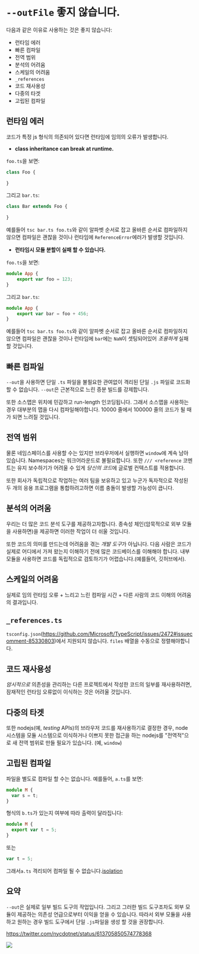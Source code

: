 # `--outFile` 좋지 않습니다. 

다음과 같은 이유로 사용하는 것은 좋지 않습니다: 

* 런타임 에러
* 빠른 컴파일
* 전역 범위
* 분석의 어려움
* 스케일의 어려움
* `_references`
* 코드 재사용성
* 다중의 타겟
* 고립된 컴파일

## 런타임 에러

코드가 특정 js 형식의 의존되어 있다면 런타임에 임의의 오류가 발생합니다.

* **class inheritance can break at runtime.**

`foo.ts`을 보면: 
```ts
class Foo {
    
}
```

그리고 `bar.ts`:
```ts
class Bar extends Foo {
    
}
```

예를들어 `tsc bar.ts foo.ts`와 같이 알파벳 순서로 잡고 올바른 순서로 컴파일하지 않으면 컴파일은 괜찮을 것이나 런타임에 `ReferenceError`에러가 발생할 것입니다.

* **런타임시 모듈 분할이 실패 할 수 있습니다.**

`foo.ts`을 보면: 
```ts
module App {
    export var foo = 123;
}
```
그리고 `bar.ts`: 
```ts
module App {
    export var bar = foo + 456;
}
```

예를들어 `tsc bar.ts foo.ts`와 같이 알파벳 순서로 잡고 올바른 순서로 컴파일하지 않으면 컴파일은 괜찮을 것이나 런타임에 `bar`에는  `NaN`이 셋팅되어있어 *조용하게* 실패 할 것입니다. 

## 빠른 컴파일
`--out`을 사용하면 단일 `.ts` 파일을 불필요한 관여없이 격리된 단일 `.js` 파일로 코드화 할 수 없습니다. `--out`은 근본적으로 느린 증분 빌드를 강제합니다.

또한 소스맵은 위치에 민감하고 run-length 인코딩됩니다. 그래서 소스맵을 사용하는 경우 대부분의 맵을 다시 컴파일해야합니다. 10000 줄에서 100000 줄의 코드가  될 때가 되면 느려질 것입니다.

## 전역 범위
물론 네임스페이스를 사용할 수는 있지만 브라우저에서 실행하면 `window`에 계속 남아 있습니다. Namespaces는 워크어라운드로 불필요합니다. 또한 `/// <reference` 코멘트는 유지 보수하기가 어려울 수 있게 *당신의 코드*에 글로벌 컨텍스트를 적용합니다.

또한 회사가 독립적으로 작업하는 여러 팀을 보유하고 있고 누군가 독자적으로 작성된 두 개의 응용 프로그램을 통합하려고하면 이름 충돌이 발생할 가능성이 큽니다.

## 분석의 어려움
우리는 더 많은 코드 분석 도구를 제공하고자합니다. 종속성 체인(암묵적으로 외부 모듈을 사용하면)을 제공하면 이러한 작업이 더 쉬울 것입니다.

또한 코드의 의미를 만드는데 어려움을 겪는 *개발 도구*가 아닙니다. 다음 사람은 코드가 실제로 어디에서 가져 왔는지 이해하기 전에 많은 코드베이스를 이해해야 합니다. 내부 모듈을 사용하면 코드를 독립적으로 검토하기가 어렵습니다.(예를들어, 깃허브에서).

## 스케일의 어려움
실제로 임의 런타임 오류 + 느리고 느린 컴파일 시간 + 다른 사람의 코드 이해의 어려움의 결과입니다. 

## `_references.ts`
`tsconfig.json`(https://github.com/Microsoft/TypeScript/issues/2472#issuecomment-85330803)에서 지원되지 않습니다. `files` 배열을 수동으로 정렬해야합니다.

## 코드 재사용성
*암시적으로* 의존성을 관리하는 다른 프로젝트에서 작성한 코드의 일부를 재사용하려면, 잠재적인 런타임 오류없이 이식하는 것은 어려울 것입니다.

## 다중의 타겟
또한 nodejs(예, *testing* APIs)의 브라우저 코드를 재사용하기로 결정한 경우, node 시스템을 모듈 시스템으로 이식하거나 이쁘지 못한 접근을 하는 nodejs를 "전역적"으로 새 전역 범위로 만들 필요가 있습니다. (예, `window`)

## 고립된 컴파일
파일을 별도로 컴파일 할 수는 없습니다. 예를들어, `a.ts`를 보면: 
```ts
module M {
  var s = t;
}
```
형식의 `b.ts`가 있는지 여부에 따라 출력이 달라집니다:
```ts
module M {
  export var t = 5;
}
```
또는
```ts
var t = 5;
```
그래서`a.ts` 격리되어 컴파일 될 수 없습니다.[isolation](https://github.com/Microsoft/TypeScript/issues/2715)

## 요약
`--out`은 실제로 일부 빌드 도구의 작업입니다. 그리고 그러한 빌드 도구조차도 외부 모듈이 제공하는 의존성 언급으로부터 이익을 얻을 수 있습니다. 따라서 외부 모듈을 사용하고 원하는 경우 빌드 도구에서 단일 `.js`파일을 생성 할 것을 권장합니다.

https://twitter.com/nycdotnet/status/613705850574778368 

![](https://pbs.twimg.com/media/CIRSOBmWsAQdzvP.jpg)
